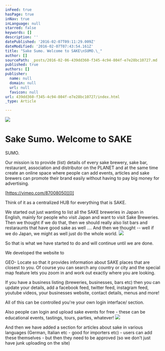 ```yaml
---
inFeed: true
hasPage: true
inNav: true
inLanguage: null
starred: false
keywords: []
description: ''
datePublished: '2016-02-07T09:11:29.009Z'
dateModified: '2016-02-07T07:43:54.161Z'
title: "Sake Sumo. Welcome to SAKE\nSUMO.\_"
author: []
sourcePath: _posts/2016-02-06-439dd360-f345-4c94-804f-e7e28bc10727.md
published: true
authors: []
publisher:
  name: null
  domain: null
  url: null
  favicon: null
url: 439dd360-f345-4c94-804f-e7e28bc10727/index.html
_type: Article

---
```

![](https://the-grid-user-content.s3-us-west-2.amazonaws.com/688533a4-c13a-4f44-9c17-e5211f349b5f.jpg)

# Sake Sumo. Welcome to SAKE
SUMO. 

Our mission is to provide (list) details of every sake brewery, sake
bar, restaurant, association and distributor on the PLANET and at the same time
create an online space where people can add events, articles and sake brewers
can promote their brand easily without having to pay big money for advertising.

[https://vimeo.com/87008050][0]

Think of it as a centralized HUB for everything that is SAKE.

We started out
just wanting to list all the SAKE breweries in Japan in English, mainly for
people who visit Japan and want to visit Sake Breweries. Then we thought if we
do that, then we should really also list bars and restaraunts that have good
sake as well .... And then we thought -- well if we do Japan, we might as well
just do the whole world. ![](https://the-grid-user-content.s3-us-west-2.amazonaws.com/304fd17f-ae51-4476-8d14-555f442adc7b.jpg)

So that is what we have started to do and will
continue until we are done. 

We developed the website to

GEO- Locate so that it provides information about SAKE places that are
closest to you. Of course you can search any country or city and the special map
feature lets you zoom in and work out exactly where you are looking.

If you have a business listing (breweries, businesses, bars etc) then
you can update your details, add a facebook feed, twitter feed, instagram feed,
youtube videos, your businesses website, contact details, menus and more! 

All of this can be controlled you're your own login
interface/ section. 

Also people can login and upload sake events for free - these can be
educational events, tastings, tours, parties, whatever!
![](https://the-grid-user-content.s3-us-west-2.amazonaws.com/97ce255a-0952-476c-a0be-88220468ab51.jpg)

And then we have added a section for articles about sake in various
languages (German, Italian etc - good for importers etc) - users can add these
themselves - but then they need to be approved (so we don't just have junk
uploading on the site) 

[0]: https://vimeo.com/87008050